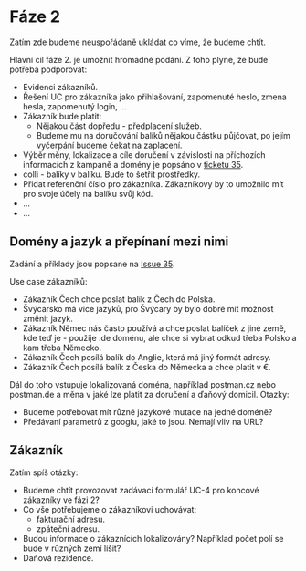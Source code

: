 # Fáze 2
Zatím zde budeme neuspořádaně ukládat co víme, že budeme chtít.

Hlavní cíl fáze 2. je umožnit hromadné podání. Z toho plyne, že bude potřeba podporovat:

* Evidenci zákazníků. 
* Řešení UC pro zákazníka jako přihlašování, zapomenuté heslo, zmena hesla, zapomenutý login, ... 
* Zákazník bude platit:
    * Nějakou část dopředu - předplacení služeb.
    * Budeme mu na doručování balíků nějakou částku půjčovat, po jejím vyčerpání budeme čekat na zaplacení.
* Výběr měny, lokalizace a cíle doručení v závislosti na příchozích informacích z kampaně a domény je popsáno v [ticketu 35][issue35].
* colli - balíky v balíku. Bude to šetřit prostředky.
* Přidat referenční číslo pro zákazníka. Zákazníkovy by to umožnilo mít pro svoje účely na balíku svůj kód.
* ...
* ...


## 	

## 

## Domény a jazyk a přepínaní mezi nimi

Zadání a příklady jsou popsane na [Issue 35][issue35].

Use case zákazníků:

* Zákazník Čech chce poslat balík z Čech do Polska.
* Švýcarsko má více jazyků, pro Švýcary by bylo dobré mít možnost změnit jazyk.
* Zákazník Němec nás často používá a chce poslat balíček z jiné země, kde teď je - použije .de doménu, ale chce si vybrat odkud třeba Polsko a kam třeba Německo.
* Zákazník Čech posílá balík do Anglie, která má jiný formát adresy.
* Zákazník Čech posílá balík z Česka do Německa a chce platit v €.

Dál do toho vstupuje lokalizovaná doména, například postman.cz nebo postman.de a měna v jaké lze platit za doručení a ďaňový domicil. Otazky:

- Budeme potřebovat mít různé jazykové mutace na jedné doméně?
- Předávaní parametrů z googlu, jaké to jsou. Nemají vliv na URL? 

## Zákazník

Zatím spíš otázky:

- Budeme chtít provozovat zadávací formulář UC-4 pro koncové zákazníky ve fázi 2?
- Co vše potřebujeme o zákazníkovi uchovávat:
    - fakturační adresu.
    - zpáteční adresu.
- Budou informace o zákaznících lokalizovány? Například počet polí se bude v různých zemí lišit?
- Daňová rezidence.

## 

## 


[issue35]: https://bitbucket.org/internethandel/postman/issues/35
